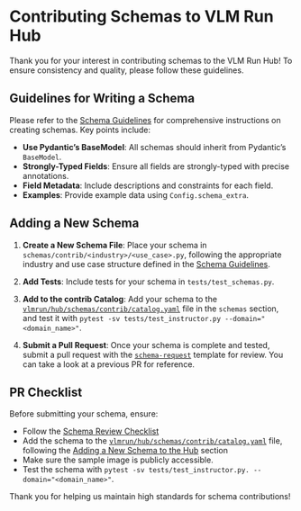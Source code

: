 # Contributing Schemas to VLM Run Hub

Thank you for your interest in contributing schemas to the VLM Run Hub! To ensure consistency and quality, please follow these guidelines.

## Guidelines for Writing a Schema

Please refer to the [Schema Guidelines](./SCHEMA-GUIDELINES.md) for comprehensive instructions on creating schemas. Key points include:

- **Use Pydantic’s BaseModel**: All schemas should inherit from Pydantic’s `BaseModel`.
- **Strongly-Typed Fields**: Ensure all fields are strongly-typed with precise annotations.
- **Field Metadata**: Include descriptions and constraints for each field.
- **Examples**: Provide example data using `Config.schema_extra`.

## Adding a New Schema

1. **Create a New Schema File**: Place your schema in `schemas/contrib/<industry>/<use_case>.py`, following the appropriate industry and use case structure defined in the [Schema Guidelines](./SCHEMA-GUIDELINES.md).

2. **Add Tests**: Include tests for your schema in `tests/test_schemas.py`.

3. **Add to the contrib Catalog**: Add your schema to the [`vlmrun/hub/schemas/contrib/catalog.yaml`](../vlmrun/hub/schemas/contrib/catalog.yaml) file in the `schemas` section, and test it with `pytest -sv tests/test_instructor.py --domain="<domain_name>"`.

4. **Submit a Pull Request**: Once your schema is complete and tested, submit a pull request with the [`schema-request`](../.github/PULL_REQUEST_TEMPLATE/schema-request.yaml) template for review. You can take a look at a previous PR for reference.

## PR Checklist

Before submitting your schema, ensure:

- Follow the [Schema Review Checklist](./SCHEMA-GUIDELINES.md#✅-schema-review-checklist)
- Add the schema to the [`vlmrun/hub/schemas/contrib/catalog.yaml`](../vlmrun/hub/schemas/contrib/catalog.yaml) file, following the [Adding a New Schema to the Hub](./SCHEMA-GUIDELINES.md#👩‍💻-adding-a-new-schema-to-the-hub) section
- Make sure the sample image is publicly accessible.
- Test the schema with `pytest -sv tests/test_instructor.py. --domain="<domain_name>"`.

Thank you for helping us maintain high standards for schema contributions!
